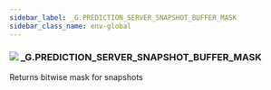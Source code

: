 ```yaml
---
sidebar_label: _G.PREDICTION_SERVER_SNAPSHOT_BUFFER_MASK
sidebar_class_name: env-global
---
```


### ![](/img/wiki/global.png) **_G**.PREDICTION_SERVER_SNAPSHOT_BUFFER_MASK
Returns bitwise mask for snapshots<br/>
